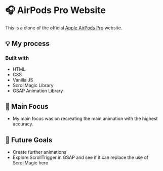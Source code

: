 # 🎧 AirPods Pro Website

This is a clone of the official [Apple AirPods Pro](https://www.apple.com/in/airpods-pro/) website.


## 💡 My process

### Built with

- HTML
- CSS
- Vanilla JS
- ScrollMagic Library
- GSAP Animation Library

## 🔎 Main Focus

- My main focus was on recreating the main animation with the highest accuracy.

## 🔮 Future Goals

- Create further animations
- Explore ScrollTrigger in GSAP and see if it can replace the use of ScrollMagic here

